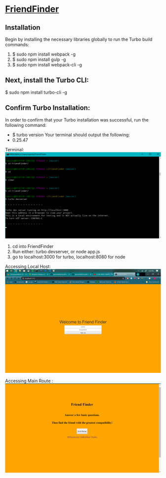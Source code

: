 # [FriendFinder](https://guarded-lowlands-48682.herokuapp.com/)

## Installation
  Begin by installing the necessary libraries globally to run the Turbo build commands:

  1. $ sudo npm install webpack -g
  2. $ sudo npm install gulp -g
  3. $ sudo npm install webpack-cli -g

## Next, install the Turbo CLI:

  $ sudo npm install turbo-cli -g

## Confirm Turbo Installation:
  In order to confirm that your Turbo installation was successful, run the following command:
  - $ turbo version 
  Your terminal should output the following: 
  -  0.25.47 

Terminal:
   ![Terminal Screenshot](https://github.com/jpimentel45/FriendFinder/blob/master/app/public/images/terminal.png "Logo Title Text 1")
   1. cd into FriendFinder
   2. Run either: turbo devserver, or node app.js
   3. go to localhost:3000 for turbo, localhost:8080 for node
   
   
Accessing Local Host:
   ![local host Screenshot](https://github.com/jpimentel45/FriendFinder/blob/master/app/public/images/main.png "Logo Title Text 1")


Accessing Main Route :
   ![main route Screenshot](https://github.com/jpimentel45/FriendFinder/blob/master/app/public/images/home.png "Logo Title Text 1")


   
   
